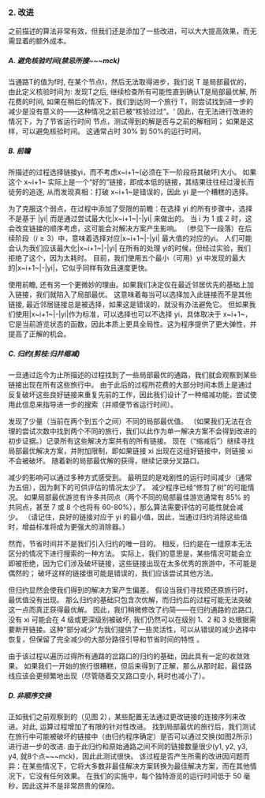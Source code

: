### 2. 改进

之前描述的算法非常有效，但我们还是添加了一些改进，可以大大提高效果，而无需显着的额外成本。

##### A. 避免核验时间(禁忌所搜~~~mck)

当通路T的值为f时, 在某个节点t，然后无法取得进步，我们说 T 是局部最优的，由此定义核验时间为: 发现T之后, 继续检查所有可能性直到确认T是局部最优解, 所花费的时间, 如果在稍后的情况下，我们到达同一个旅行 T，则尝试找到进一步的减少是没有意义的——这种情况之前已被“核验过过”。' 因此，在无法进行改进的情况下，为了节省运行时间
节点，测试得到的解是否与之前的解相同； 如果是这样，可以避免核验时间。 这通常占时 30% 到 50%的运行时间。

##### B. 前瞻

所描述的过程选择链接yi，而不考虑x~i+1~(必须在下一阶段将其破坏)大小。 如果这个 x~i+1~ 实际上是一个“好的”链接，即成本低的链接，其结果往往经过漫长而徒劳的追逐, 从而发现真相：打破 x~i+1~是错误的，因此 yi 是一个糟糕的选择。

为了克服这个弱点，在过程中添加了受限的前瞻：在选择 yi 的所有步骤中，选择不是基于 |yi| 而是通过尝试最大化|x~i+1~|-|yi| 来做出的。 当 i 为 1 或 2 时，这会改变链接的顺序考虑，这可能会对解决方案产生影响。 （参见下一段落）在后续阶段（$i\geq3$）中，意味着选择对应|x~i+1~|-|yi| 最大值的对应的yi。 人们可能会认为我们应该最大化|x~i+1~|-|yi| 在所有的处理 yi的时候，但经过实验，我们拒绝了这个，因为太耗时。 目前，我们使用五个最小（可用）yi 中发现的最大的|x~i+1~|-|yi|，它似乎同样有效且速度更快。

使用前瞻, 还有另一个更微妙的理由。如果我们决定仅在最近邻居优先的基础上加入链接，我们就陷入了局部最优。 这意味着每当可以选择加入此链接而不是其他链接, 最近邻居链接总是被选择，如果这是错误的，就没有办法避免它。 但如果我们使用|x~i+1~|-|yi|作为标准，可以选择也可以不选择 yi，具体取决于 x~i+1~，它是当前游览状态的函数，因此本质上更具全局性。这为程序提供了更大弹性，并提高了正解的机会。

##### C. 归约(剪枝:归并缩减)

一旦通过迄今为止所描述的过程找到了一些局部最优的通路，我们就会观察到某些链接出现在所有这些旅行中。 由于此后的过程所花费的大部分时间本质上是通过反复破坏这些良好链接来重复先前的工作，因此我们设计了一种缩减功能，尝试使用此信息来指导进一步的搜索（并顺便节省运行时间）。

发现了少量（当前在两个到五个之间）不同的局部最优值。 （如果我们无法在合理的尝试次数中找到两个不同的旅行，我们以此作为单一解决方案不会得到改进的初步证据。）记录所有这些解决方案共有的所有链接。 现在（“缩减后”）继续寻找局部最优解决方案，并附加限制，即如果链接 xi 出现在这组好链接中，则链接 xi 不会被破坏。 随着新的局部最优解的获得，继续记录分叉路口。

减少的影响可以通过多种方式感受到。 最明显的是戏剧性的运行时间减少（通常为五倍），因为剩下的可供评估的情况太少了。 减少程序已经“修剪了树”的可能情况。 如果局部最优游览有许多共同点（两个不同的局部最佳游览通常有 85% 的共同点，甚至 7 或 8 个也将有 60-80%），那么算法需要评估的可能性就会减少。 （请记住，良好的链接对应于 yi 的最小值，因此，当通过归约消除这些值时，增益标准将成为更强大的消除器。）

然而，节省时间并不是我们引入归约的唯一目的。 相反，归约是在一组原本无法区分的情况下进行搜索的一种方法。 实际上，我们的意思是，某些情况可能会立即被拒绝，因为它们涉及破坏链接，这些链接出现在太多优秀的旅游中，不可能是偶然的； 破坏这样的链接很可能是错误的，我们应该尝试其他方法。

但归约显然会使我们得到的解决方案产生偏差。 假设当我们寻找预还原旅行时，最优值没有出现。 那么归约的基础只包含次优解，而归约后的过程可能无法突破这一点而真正获得最优解。 因此，我们稍微修改了约简——在归约通路的岔路口, 没有 xi 可能会在 4 级或更深级别被破坏, 我们仍然可以在级别 1、2 和 3 处根据需要断开链接。这种“部分减少”为我们提供了一些灵活性，可以从错误的减少选择中恢复，但保留了完全减少的大部分路径引导和节省时间的特性 。

由于该过程以遍历过得所有通路的岔路口的归约的基础，因此具有一定的收敛效果。 如果我们一开始的旅行很糟糕，但后来得到了正解，那么从那时起，最佳路线应该会更频繁地出现（尽管随着交叉路口变小, 耗时也减小了）。

##### D. 非顺序交换

正如我们之前观察到的（见图 2），某些配置无法通过更改链接的连接序列来改进。对此, 运算过程增加了有限的针对性改进。 找到局部最优的旅行后，我们测试在旅行中可能被破坏的链接中（由归约程序确定）是否可以通过交换(如图2所示)进行进一步的改进. 由于此归约和原始通路之间不同的链接数量很少(y1, y2, y3, y4, 就8个点~~~mck)，因此此测试很快。 该过程是否产生所需的改进因问题而异：在某些情况下，它将大多数非最佳解决方案转换为最佳解决方案，而在其他情况下，它没有任何效果。 在我们的实施中，每个独特游览的运行时间低于 50 毫秒，因此这并不是非常昂贵的保险。
